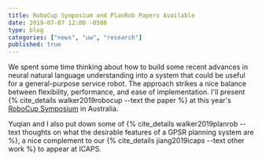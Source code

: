 ```yaml
---
title: RoboCup Symposium and PlanRob Papers Available
date: 2019-07-07 12:00 -0500
type: blog
categories: ["news", "uw", "research"]
published: true
---
```


We spent some time thinking about how to build some recent advances in neural natural language understanding into a system
that could be useful for a general-purpose service robot.
The approach strikes a nice balance between flexibility, performance, and ease of implementation.
I'll present {% cite_details walker2019robocup --text the paper %} at this year's [RoboCup Symposium](https://2019.robocup.org/downloads/program/2019RCS-Program_v12.pdf) in Australia.


Yuqian and I also put down some of {% cite_details walker2019planrob --text thoughts on what the desirable features of a GPSR planning system are %}, a nice complement to our {% cite_details jiang2019icaps --text other work %} to appear at ICAPS.